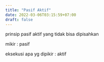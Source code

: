 ```yaml
---
title: "Pasif Aktif"
date: 2022-03-06T03:15:59+07:00
draft: false
---
```


prinsip pasif aktif yang tidak bisa dipisahkan

mikir : pasif

eksekusi apa yg dipikir : aktif